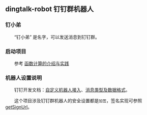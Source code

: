 ## dingtalk-robot 钉钉群机器人

### 钉小弟

&emsp;&emsp;“钉小弟” 是名字，可以发送消息到钉钉群。

### 启动项目

&emsp;&emsp;参考 <a href="https://dtstack.yuque.com/docs/share/e4a9c483-74e1-45f2-82f9-b283deb3e184?#n2Tjk" target="_black">函数计算的介绍与实践</a>

### 机器人设置说明

&emsp;&emsp;钉钉开发文档：<a href="https://developers.dingtalk.com/document/app/custom-robot-access" target="_black">自定义机器人接入</a>、<a href="https://developers.dingtalk.com/document/app/custom-robot-access/title-72m-8ag-pqw" target="_black">消息类型及数据格式</a>。

&emsp;&emsp;这个项目涉及钉钉群机器人的安全设置都是`加签`，签名实现可参照 <a href="https://github.com/liuxy0551/dingtalk-robot/blob/master/app/utils/index.js#L6" target="_black">getSignUrl</a>。

